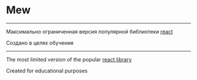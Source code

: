# Mew

---

Максимально ограниченная версия популярной библиотеки [react](https://github.com/facebook/react "react в github")

Создано в целях обучения

---
The most limited version of the popular [react library](https://github.com/facebook/react "react in github")

Created for educational purposes

